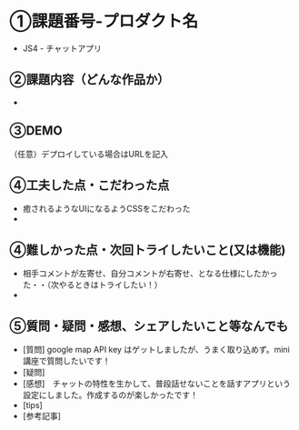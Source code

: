 # ①課題番号-プロダクト名
- JS4 - チャットアプリ

## ②課題内容（どんな作品か）
-

## ③DEMO
（任意）デプロイしている場合はURLを記入

## ④工夫した点・こだわった点
- 癒されるようなUIになるようCSSをこだわった
-

## ④難しかった点・次回トライしたいこと(又は機能)
- 相手コメントが左寄せ、自分コメントが右寄せ、となる仕様にしたかった・・（次やるときはトライしたい！）
-

## ⑤質問・疑問・感想、シェアしたいこと等なんでも
- [質問] google map API key はゲットしましたが、うまく取り込めず。mini講座で質問したいです！
- [疑問]
- [感想]　チャットの特性を生かして、普段話せないことを話すアプリという設定にしました。作成するのが楽しかったです！
- [tips]
- [参考記事]
